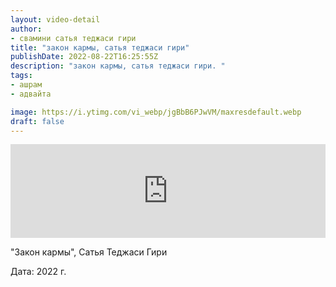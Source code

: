 ```yaml
---
layout: video-detail
author:
- свамини сатья теджаси гири
title: "закон кармы, сатья теджаси гири"
publishDate: 2022-08-22T16:25:55Z
description: "закон кармы, сатья теджаси гири. "
tags: 
- ашрам
- адвайта

image: https://i.ytimg.com/vi_webp/jgBbB6PJwVM/maxresdefault.webp
draft: false
---
```


<iframe width="100%" src="https://www.youtube.com/embed/jgBbB6PJwVM" frameborder="0" allowfullscreen=""></iframe> 

 "Закон кармы", Сатья Теджаси Гири

 Дата: 2022 г.

  

 